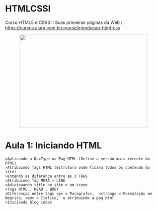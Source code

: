 # HTMLCSSI
Curso HTML5 e CSS3 I: Suas primeiras páginas da Web / https://cursos.alura.com.br/course/introducao-html-css

<p align="center">
  <img width="410" height="300" src="https://givingdata.com/wp-content/uploads/2013/07/html-css-js.png">
</p>

# Aula 1: Iniciando HTML
```
>Aplicando o DocType na Pag HTML (Define a versão mais recente do HTML)
>Atribuindo Tags HTML (Estrutura onde ficara todos os conteudo do site)
>Entendo as diferença entre as 3 TAGS
>Atribuindo Tag META > LINK
>Adicionando title no site e um icone
>Tags HTML , HEAD , BODY
>Diferenças entre tags <p> = Paragrafos,  <strong> = Formatação em Negrito, <em> = Italico,  e atribuindo a pag html
>Iniciando Blog index
```

